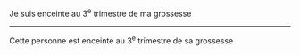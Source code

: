 Je suis enceinte au 3<sup>e</sup> trimestre de ma grossesse

---

Cette personne est enceinte au 3<sup>e</sup> trimestre de sa grossesse
